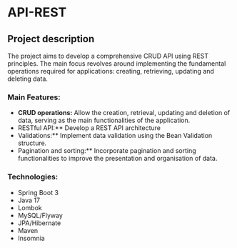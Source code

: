 # API-REST

## Project description

The project aims to develop a comprehensive CRUD API using REST principles. The main focus revolves around implementing the fundamental operations required for applications: creating, retrieving, updating and deleting data.

### Main Features:
- **CRUD operations:** Allow the creation, retrieval, updating and deletion of data, serving as the main functionalities of the application.
- RESTful API:** Develop a REST API architecture
- Validations:** Implement data validation using the Bean Validation structure.
- Pagination and sorting:** Incorporate pagination and sorting functionalities to improve the presentation and organisation of data.

### Technologies:
- Spring Boot 3
- Java 17
- Lombok
- MySQL/Flyway
- JPA/Hibernate
- Maven
- Insomnia

